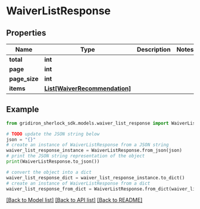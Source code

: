 # WaiverListResponse


## Properties

Name | Type | Description | Notes
------------ | ------------- | ------------- | -------------
**total** | **int** |  | 
**page** | **int** |  | 
**page_size** | **int** |  | 
**items** | [**List[WaiverRecommendation]**](WaiverRecommendation.md) |  | 

## Example

```python
from gridiron_sherlock_sdk.models.waiver_list_response import WaiverListResponse

# TODO update the JSON string below
json = "{}"
# create an instance of WaiverListResponse from a JSON string
waiver_list_response_instance = WaiverListResponse.from_json(json)
# print the JSON string representation of the object
print(WaiverListResponse.to_json())

# convert the object into a dict
waiver_list_response_dict = waiver_list_response_instance.to_dict()
# create an instance of WaiverListResponse from a dict
waiver_list_response_from_dict = WaiverListResponse.from_dict(waiver_list_response_dict)
```
[[Back to Model list]](../README.md#documentation-for-models) [[Back to API list]](../README.md#documentation-for-api-endpoints) [[Back to README]](../README.md)


